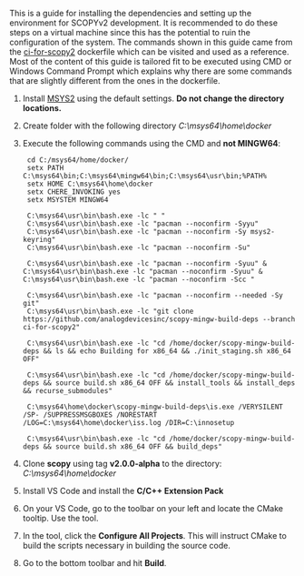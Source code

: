 This is a guide for installing the dependencies and setting up the environment for SCOPYv2 development. It is recommended to do these steps on a virtual machine since this has the potential to ruin the configuration of the system. The commands shown in this guide came from the [ci-for-scopy2](https://github.com/analogdevicesinc/scopy-mingw-build-deps/blob/ci-for-scopy2/docker/Dockerfile) dockerfile which can be visited and used as a reference. Most of the content of this guide is tailored fit to be executed using CMD or Windows Command Prompt which explains why there are some commands that are slightly different from the ones in the dockerfile. 

1. Install [MSYS2](https://www.msys2.org/) using the default settings. **Do not change the directory locations.**

2. Create folder with the following directory *C:\msys64\home\docker*

3. Execute the following commands using the CMD and **not MINGW64**: 

        cd C:/msys64/home/docker/
        setx PATH C:\msys64\bin;C:\msys64\mingw64\bin;C:\msys64\usr\bin;%PATH%
        setx HOME C:\msys64\home\docker
        setx CHERE_INVOKING yes
        setx MSYSTEM MINGW64 

        C:\msys64\usr\bin\bash.exe -lc " "
        C:\msys64\usr\bin\bash.exe -lc "pacman --noconfirm -Syyu"
        C:\msys64\usr\bin\bash.exe -lc "pacman --noconfirm -Sy msys2-keyring"
        C:\msys64\usr\bin\bash.exe -lc "pacman --noconfirm -Su"

        C:\msys64\usr\bin\bash.exe -lc "pacman --noconfirm -Syuu" & C:\msys64\usr\bin\bash.exe -lc "pacman --noconfirm -Syuu" & C:\msys64\usr\bin\bash.exe -lc "pacman --noconfirm -Scc "

        C:\msys64\usr\bin\bash.exe -lc "pacman --noconfirm --needed -Sy git"
        C:\msys64\usr\bin\bash.exe -lc "git clone https://github.com/analogdevicesinc/scopy-mingw-build-deps --branch ci-for-scopy2"

        C:\msys64\usr\bin\bash.exe -lc "cd /home/docker/scopy-mingw-build-deps && ls && echo Building for x86_64 && ./init_staging.sh x86_64 OFF"

        C:\msys64\usr\bin\bash.exe -lc "cd /home/docker/scopy-mingw-build-deps && source build.sh x86_64 OFF && install_tools && install_deps && recurse_submodules"

        C:\msys64\home\docker\scopy-mingw-build-deps\is.exe /VERYSILENT /SP- /SUPPRESSMSGBOXES /NORESTART /LOG=C:\msys64\home\docker\iss.log /DIR=C:\innosetup

        C:\msys64\usr\bin\bash.exe -lc "cd /home/docker/scopy-mingw-build-deps && source build.sh x86_64 OFF && build_deps"

4. Clone **scopy** using tag **v2.0.0-alpha** to the directory: *C:\msys64\home\docker*
5. Install VS Code and install the **C/C++ Extension Pack**
6. On your VS Code, go to the toolbar on your left and locate the CMake tooltip. Use the tool.
7. In the tool, click the **Configure All Projects**. This will instruct CMake to build the scripts necessary in building the source code.
8. Go to the bottom toolbar and hit **Build**.
